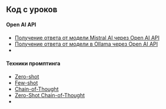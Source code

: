 ## Код с уроков

#### Open AI API
- [Получение ответа от модели Mistral AI через Open AI API](/modules/02_LLM_PROMPTING/01_openai_api_mistral/code.py)
- [Получение ответа от модели в Ollama через Open AI API](/modules/02_LLM_PROMPTING/02_openai_api_ollama/code.py)
- 
#### Техники промптинга
- [Zero-shot](/modules/02_LLM_PROMPTING/03_prompts_zero_shot/code.py)
- [Few-shot](/modules/02_LLM_PROMPTING/04_prompts_few_shot/code.py)
- [Chain-of-Thought](/modules/02_LLM_PROMPTING/05_prompts_chain_of_thought/code.py)
- [Zero-Shot Chain-of-Thought](/modules/02_LLM_PROMPTING/06_prompts_zero_shot_chain_of_thought/code.py)
- 